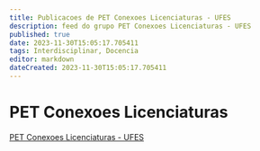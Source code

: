 ```yaml
---
title: Publicacoes de PET Conexoes Licenciaturas - UFES 
description: feed do grupo PET Conexoes Licenciaturas - UFES
published: true
date: 2023-11-30T15:05:17.705411
tags: Interdisciplinar, Docencia
editor: markdown
dateCreated: 2023-11-30T15:05:17.705411
---
```


# PET Conexoes Licenciaturas
[PET Conexoes Licenciaturas - UFES](/grupo/39PETConexoesLicenciaturasUFES)